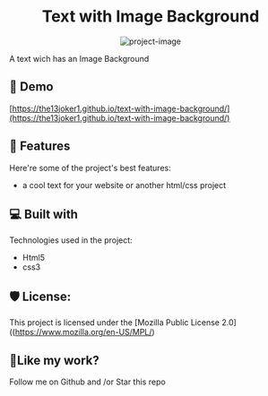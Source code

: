 <h1 align="center" id="title">Text with Image Background</h1>

<p align="center"><img src="https://socialify.git.ci/the13joker1/text-with-image-background/image?description=1&amp;language=1&amp;name=1&amp;owner=1&amp;pattern=Circuit%20Board&amp;stargazers=1&amp;theme=Auto" alt="project-image"></p>

<p id="description">A text wich has an Image Background</p>

<h2>🚀 Demo</h2>

[https://the13joker1.github.io/text-with-image-background/](https://the13joker1.github.io/text-with-image-background/)

  
  
<h2>🧐 Features</h2>

Here're some of the project's best features:

*   a cool text for your website or another html/css project


  
  
<h2>💻 Built with</h2>

Technologies used in the project:

*   Html5
*   css3

<h2>🛡️ License:</h2>

This project is licensed under the [Mozilla Public License 2.0]((https://www.mozilla.org/en-US/MPL/)

<h2>💖Like my work?</h2>

Follow me on Github and /or Star this repo
